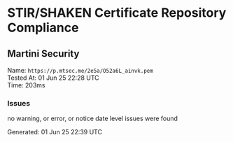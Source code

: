 # STIR/SHAKEN Certificate Repository Compliance

## Martini Security

Name: `https://p.mtsec.me/2e5a/O52a6L_ainvk.pem`\
Tested At: 01 Jun 25 22:28 UTC\
Time: 203ms

### Issues

no warning, or error, or notice date level issues were found

Generated: 01 Jun 25 22:39 UTC